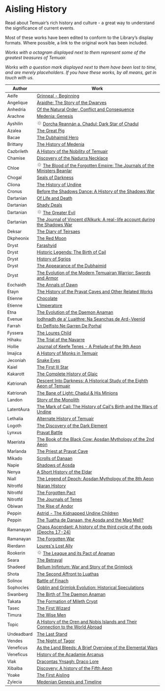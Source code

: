 # Aisling History

Read about Temuair’s rich history and culture - a great way to understand the
significance of current events.

Most of these works have been edited to conform to the Library’s display
formats. Where possible, a link to the original work has been included.

_Works with a octagram displayed next to them represent some of the greatest
treasures of Temuair._

_Works with a question mark displayed next to them have been lost to time, and
are merely placeholders. If you have these works, by all means, get in touch
with us._



|       Author       |                                                               Work                                                               |
|--------------------|----------------------------------------------------------------------------------------------------------------------------------|
| Aeife              | [Grinneal - Beginning](Aeife-Grinneal-Beginning.md)                                                                              |
| Angelique          | [Àraidhe: The Story of the Dwarves](Angelique-Àraidhe.md)                                                                     |
| Anhedria           | [Of the Natural Order, Conflict and Consequence](Anhedria-Of-The-Natural-Order-Conflict-And-Consequences.md)                     |
| Arachne            | [Medenia: Genesis](Arachne-Medenia-Genesis.md)                                                                                   |
| Ayshilin           | ![Treasure of Temuair](../images/octagram.png) [Dorcha Reannán a. Chadul: Dark Star of Chadul](Ayshilin-Dorcha-Reannan-A-Chadul.md)                                            |
| Azalea             | [The Great Pig](Azalea-The-Great-Pig.md)                                                                                         |
| Bacae              | [The Dubhaimid Hero](Bacae-Dubhaimid-Hero.md)                                                                                    |
| Brittany           | [The History of Medenia](Brittany-The-History-Of-Medenia.md)                                                                     |
| Cazbrileth         | [A History of the Nobility of Temuair](Cazbrileth-A-History-Of-The-Nobility-Of-Temuair.md)                                       |
| Chamise            | [Discovery of the Nadurra Necklace](Chamise-Discovery-Of-The-Nadurra-Necklace.md)                                                |
| Chloe              | ![Treasure of Temuair](../images/octagram.png) [The Blood of the Forgotten Empire: The Journals of the Ministers Beanlar](Chloe-Blood-Of-The-Forgotten-Empire.md)               |
| Chogal             | [Seals of Darkness](Chogal-Seals-Of-Darkness.md)                                                                                 |
| Cliona             | [The History of Undine](Cliona-The-History-Of-Undine.md)                                                                         |
| Cronus             | [Before the Shadows Dance: A History of the Shadows War](Cronus-Before-The-Shadows-Dance.md)                                     |
| Dartanian          | [Of Life and Death](Dartanian-Of-Life-And-Death.md)                                                                              |
| Dartanian          | [Shady Deals](Dartanian-Shady-Deals.md)                                                                                          |
| Dartanian          | ![Treasure of Temuair](../images/octagram.png) [The Greater Evil](Dartanian-The-Greater-Evil.md)                                                                                |
| Dartanian          | [The Journal of Vincent d’Alkurk: A real-life account during the Shadows War](Dartanian-The-Journal-Of-Vincent-d'Alkurk.md)    |
| Deksar             | [The Diary of Teirsaes](Deksar-The-Diary-Of-Teirsaes.md)                                                                         |
| Dkpheonix          | [The Red Moon](Dkpheonix-The-Red-Moon.md)                                                                                        |
| Dryst              | [Farashyid](Dryst-Farashyid-The-Isle-Of-Fog.md)                                                                                  |
| Dryst              | [Historic Legends: The Birth of Cail](Dryst-Historic-Legends-The-Birth-Of-Cail.md)                                               |
| Dryst              | [History of Sgrios](Dryst-History-Of-Sgrios.md)                                                                                  |
| Dryst              | [The Appearance of the Dubhaimid](Dryst-The-Appearance-Of-The-Dubhaimid.md)                                                      |
| Dryst              | [The Evolution of the Modern Temuairan Warrior: Swords and Armor](Dryst-The-Evolution-Of-The-Modern-Temuairan-Warrior.md)        |
| Eochaidh           | [The Annals of Dawn](Eochaidh-The-Annals-Of-Dawn.md)                                                                             |
| Etayn              | [The History of the Pravat Caves and Other Related Works](Etayn-The-History-Of-The-Pravat-Caves.md)                              |
| Etienne            | [Chocolate](Etienne-Chocolate.md)                                                                                                |
| Etienne            | [L'Imperatore](Etienne-L'Imperator.md)                                                                                           |
| Etna               | [The Evolution of the Daemon Anaman](Etna-The-Evolution-Of-The-Daemon-Anaman.md)                                                 |
| Evenue             | [Iodhnadh de a' Luaithre: Na Seanchas de Ard-Veenid](Evenue-Iodhnadh-De-A-Luaithre.md)                                           |
| Farrah             | [En Delfisto Ne Garren De Porhal](Farrah-En-Delfisto-Ne-Garren-De-Porhal.md)                                                     |
| Fyssera            | [The Loures Child](Fyssera-The-Loures-Child.md)                                                                                  |
| Hihaku             | [The Trial of the Navarre](Hihaku-The-Trials-Of-The-Navarre.md)                                                                  |
| Hollie             | [Journal of Keefe Tenes - A Prelude of the 9th Aeon](Hollie-The-Journal-Of-Keefe-Tenes.md)                                       |
| Imajica            | [A History of Monks in Temuair](Imajica-A-History-Of-Monks-In-Temuair.md)                                                        |
| Jeconiah           | [Snake Eyes](Jeconiah-Snake-Eyes.md)                                                                                             |
| Kaiel              | [The First Ill Star](Kaiel-The-First-Ill-Star.md)                                                                                |
| Kakarott           | [The Complete History of Glaic](Kakarott-Complete-History-Of-Glaic.md)                                                           |
| Katrionah          | [Descent Into Darkness: A Historical Study of the Eighth Aeon of Temuair](Katrionah-Descent-Into-Darkness.md)                    |
| Katrionah          | [The Bane of Light: Chadul & His Minions](Katrionah-The-Bane-Of-Light.md)                                                        |
| Landon             | [Story of the Monolith](Landon-Story-Of-The-Monolith.md)                                                                         |
| LatentAura         | [The Mark of Cail: The History of Cail's Birth and the Wars of Undine](LatentAura-The-Mark-Of-Cail.md)                           |
| Lethalia           | [Alternate History of Temuair](Lethalia-Alternate-History-Of-Temuair.md)                                                         |
| Logoth             | [The Discovery of the Dark Element](Logoth-The-Discovery-Of-The-Dark-Element.md)                                                 |
| Lynxus             | [Pravat Battle](Lynxus-Pravat-Battle.md)                                                                                         |
| Maerista           | [The Book of the Black Cow: Aosdan Mythology of the 2nd Aeon](Maerista-Book-Of-The-Black-Cow.md)                                 |
| Marlanda           | [The Priest at Pravat Cave](Marlanda-The-Priest-At-Pravat.md)                                                                    |
| Mikado             | [Scrolls of Danaan](Mikado-Scrolls-Of-Danaan.md)                                                                                 |
| Napie              | [Shadows of Aosda](Napie-Shadows-Of-Aosda.md)                                                                                    |
| Nenya              | [A Short History of the Eldar](Nenya-A-Short-History-Of-The-Eldar.md)                                                            |
| Niall              | [The Legend of Deoch: Aosdan Mythology of the 8th Aeon](Niall-The-Legend-Of-Deoch.md)                                            |
| Nitrotfd           | [Niaran History](Nitrotfd-Niaran-History.md)                                                                                     |
| Nitrotfd           | [The Forgotten Pact](Nitrotfd-The-Forgotten-Pact.md)                                                                             |
| Nitrotfd           | [The Journals of Tenes](Nitrotfd-The-Journals-Of-Tenes.md)                                                                       |
| Obiwan             | [The Rise of Andor](Obiwan-The-Rise-Of-Andor.md)                                                                                 |
| Peppin             | [Astrid - The Kidnapped Undine Children](Peppin-Astrid-The-Kidnapped-Children-Of-Undine.md)                                      |
| Peppin             | [The Tuatha de Danaan, the Aosda and the Mag Mell?](Peppin-The-Tuatha-De-Danann.md)                                              |
| Ramanayan          | [Chaos Ascendant: A history of the third cycle of the gods (Deochs 17-24)](Ramanayan-Chaos-Ascendant.md)                         |
| Ramanayan          | [The Forgotten War](Ramanayan-The-Forgotten-War.md)                                                                              |
| Rierdann           | [Loures's Lost Ally](Rierdann-Loures-Lost-Ally.md)                                                                               |
| Rookerin           | ![Treasure of Temuair](../images/octagram.png) [The League and its Pact of Anaman](Rookerin-The-League-And-Its-Pact-Of-Anaman.md)                                               |
| Seara              | [The Betrayal](Seara-The-Betrayal.md)                                                                                            |
| Shadeed            | [Bellum Inifintum: War and Story of the Grimlock](Shadeed-Bellum-Infinitum.md)                                                   |
| Shota              | [The Second Affront to Luathas](Shota-The-Second-Affront-To-Luathas.md)                                                          |
| Solinox            | [Battle of Finach](Solinox-Battle-Of-Finach.md)                                                                                  |
| Sophocles          | [Goblin and Grimlok Evolution: Historical Speculations](Sophocles-Goblin-And-Grimlok-Evolution.md)                               |
| Swanberg           | [The Birth of The Daemon Anaman](Swanberg-The-Birth-Of-The-Daemon-Anaman.md)                                                     |
| Takata             | [The Formation of Mileth Crypt](Takata-The-Formation-Of-Mileth-Crypt.md)                                                         |
| Tasec              | [The First Wizard](Tasec-The-First-Wizard.md)                                                                                    |
| Timura             | [The Wise Men](Timura-The-Wisemen.md)                                                                                            |
| Topic              | [A History of the Oren and Nobis Islands and Their Connection to the World Abroad](Topic-History-Of-The-Southern-Isles.md)       |
| Undeadbard         | [The Last Stand](Undeadbard-The-Last-Stand.md)                                                                                   |
| Vendes             | [The Night of Tagor](Vendes-The-Night-Of-Tagor.md)                                                                               |
| Veneficus          | [As the Land Bleeds: A Brief Overview of the Elemental Wars](Veneficus-As-The-Land-Bleeds.md)                                    |
| Veneficus          | [History of the Acadamie Arcanus](Veneficus-History-Of-The-Academie-Arcanus.md)                                                  |
| Vlak               | [Dracontas Ynsagh: Draco Lore](Vlak-Dracontas-Ynsagh.md)                                                                         |
| Xibalba            | [Discovery: A history of the Fifth Aeon](Xibalba-Discovery.md)                                                                   |
| Yoake              | [The First Aisling](Yoake-The-First-Aisling.md)                                                                                  |
| Zylecia            | [Medenian Genesis and Timeline](Zylecia-Medenian-Genesis-And-Timeline.md)                                                        |

